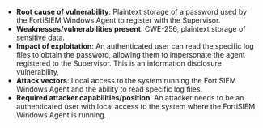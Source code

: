 - **Root cause of vulnerability**: Plaintext storage of a password used by the FortiSIEM Windows Agent to register with the Supervisor.
- **Weaknesses/vulnerabilities present**: CWE-256, plaintext storage of sensitive data.
- **Impact of exploitation**: An authenticated user can read the specific log files to obtain the password, allowing them to impersonate the agent registered to the Supervisor. This is an information disclosure vulnerability,
- **Attack vectors**: Local access to the system running the FortiSIEM Windows Agent and the ability to read specific log files.
- **Required attacker capabilities/position**: An attacker needs to be an authenticated user with local access to the system where the FortiSIEM Windows Agent is running.